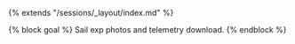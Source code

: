 {% extends "/sessions/_layout/index.md" %}

{% block goal %}
Sail exp photos and telemetry download.
{% endblock %}
